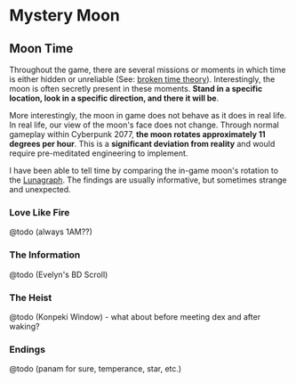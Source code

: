 # Mystery Moon

## Moon Time

Throughout the game, there are several missions or moments in which time is
either hidden or unreliable
(See: [broken time theory](../../Theories/theory-broken-time.md)).
Interestingly, the moon is often secretly present in these moments. **Stand in a
specific location, look in a specific direction, and there it will be**.

More interestingly, the moon in game does not behave as it does in real life. In
real life, our view of the moon's face does not change. Through normal gameplay
within Cyberpunk 2077, **the moon rotates approximately 11 degrees per hour**.
This is a **significant deviation from reality** and would require pre-meditated
engineering to implement.

I have been able to tell time by comparing the in-game moon's rotation to the
[Lunagraph](../../Works/lunagraph.md). The findings are usually informative,
but sometimes strange and unexpected.

### Love Like Fire

@todo (always 1AM??)

### The Information

@todo (Evelyn's BD Scroll)

### The Heist

@todo (Konpeki Window) - what about before meeting dex and after waking?

### Endings

@todo (panam for sure, temperance, star, etc.)
